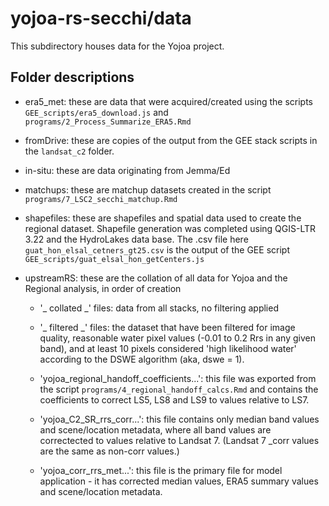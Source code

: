 # yojoa-rs-secchi/data

This subdirectory houses data for the Yojoa project. 

## Folder descriptions

* era5_met: these are data that were acquired/created using the scripts `GEE_scripts/era5_download.js` and `programs/2_Process_Summarize_ERA5.Rmd`

* fromDrive: these are copies of the output from the GEE stack scripts in the `landsat_c2` folder.

* in-situ: these are data originating from Jemma/Ed 

* matchups: these are matchup datasets created in the script `programs/7_LSC2_secchi_matchup.Rmd`

* shapefiles: these are shapefiles and spatial data used to create the regional dataset. Shapefile generation was completed using QGIS-LTR 3.22 and the HydroLakes data base. The .csv file here `guat_hon_elsal_cetners_gt25.csv` is the output of the GEE script `GEE_scripts/guat_elsal_hon_getCenters.js`

* upstreamRS: these are the collation of all data for Yojoa and the Regional analysis, in order of creation

    * '_ collated _' files: data from all stacks, no filtering applied
    
    * '_ filtered _' files: the dataset that have been filtered for image quality, reasonable water pixel values (-0.01 to 0.2 Rrs in any given band), and at least 10 pixels considered 'high likelihood water' according to the DSWE algorithm (aka, dswe = 1).

    * 'yojoa_regional_handoff_coefficients...': this file was exported from the script `programs/4_regional_handoff_calcs.Rmd` and contains the coefficients to correct LS5, LS8 and LS9 to values relative to LS7.

    * 'yojoa_C2_SR_rrs_corr...': this file contains only median band values and scene/location metadata, where all band values are correctected to values relative to Landsat 7. (Landsat 7 _corr values are the same as non-corr values.)

    * 'yojoa_corr_rrs_met...': this file is the primary file for model application - it has corrected median values, ERA5 summary values and scene/location metadata.